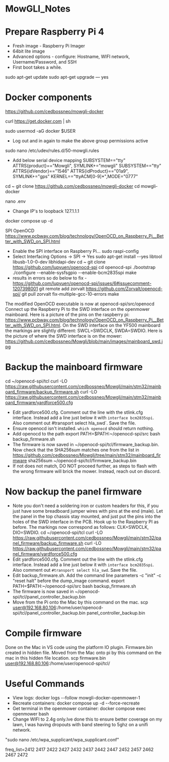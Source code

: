 # MowGLI_Notes

# Prepare Raspberry Pi 4

- Fresh image - Raspberry Pi Imager
- 64bit lite image
- Advanced options - configure: Hostname, WIFI network, Username/Password, and SSH
- First boot takes a while. 

sudo apt-get update
sudo apt-get upgrade — yes


# Docker components 
https://github.com/cedbossneo/mowgli-docker

curl https://get.docker.com | sh

sudo usermod -aG docker $USER
- Log out and in again to make the above group permissions active

sudo nano /etc/udev/rules.d/50-mowgli.rules
- Add below serial device mapping
SUBSYSTEM=="tty" ATTRS{product}=="Mowgli", SYMLINK+="mowgli"
SUBSYSTEM=="tty" ATTRS{idVendor}=="1546" ATTRS{idProduct}=="01a9", SYMLINK+="gps"
KERNEL=="ttyACM[0-9]*",MODE="0777"

cd ~
git clone https://github.com/cedbossneo/mowgli-docker
cd mowgli-docker

nano .env
- Change IP's to loopback 127.1.1.1

docker compose up -d

SPI OpenOCD
https://www.pcbway.com/blog/technology/OpenOCD_on_Raspberry_Pi__Better_with_SWD_on_SPI.html

- Enable the SPI interface on Raspberry Pi…
sudo raspi-config
- Select Interfacing Options → SPI → Yes
sudo apt-get install --yes libtool libusb-1.0-0-dev libhidapi-dev
cd ~
git clone https://github.com/lupyuen/openocd-spi
cd openocd-spi
./bootstrap
./configure --enable-sysfsgpio --enable-bcm2835spi
make
- results in errors so do below to fix - https://github.com/lupyuen/openocd-spi/issues/6#issuecomment-1207398001
git remote add zorvalt https://github.com/Zorvalt/openocd-spi/
git pull zorvalt fix-multiple-gcc-10-errors
make

The modified OpenOCD executable is now at openocd-spi/src/openocd
Connect up the Raspberry Pi to the SWD interface on the openmower mainboard. Here is a picture of the pins on the raspberry pi: https://www.pcbway.com/blog/technology/OpenOCD_on_Raspberry_Pi__Better_with_SWD_on_SPI.html. On the SWD interface on the YF500 mainboard the markings are slightly different: SWCL=SWDCLK, SWDA=SWDIO. Here is the picture of where the SWD interface is on the mower: https://github.com/cedbossneo/Mowgli/blob/main/images/mainboard_swd.jpg

# Backup the mainboard firmware
cd ~/openocd-spi/tcl
curl -LO https://raw.githubusercontent.com/cedbossneo/Mowgli/main/stm32/mainboard_firmware/backup_firmware.sh
curl -LO https://raw.githubusercontent.com/cedbossneo/Mowgli/main/stm32/mainboard_firmware/yardforce500.cfg
- Edit yardforce500.cfg. Comment out the line with the stlink.cfg interface. Instead add a line just below it with `interface bcm2835spi`. Also comment out #transport select hla_swd`. Save the file.
- Ensure openocd isn't installed. `which openocd` should return nothing.
- Add openocd to the path
export PATH=$PATH:~/openocd-spi/src
bash backup_firmware.sh
- The firmware is now saved in ~/openocd-spi/tcl/firmware_backup.bin. Now check that the SHA256sum matches one from the list in https://github.com/cedbossneo/Mowgli/tree/main/stm32/mainboard_firmware
sha256sum ~/openocd-spi/tcl/firmware_backup.bin
- If not does not match, DO NOT proceed further, as steps to flash with the wrong firmware will brick the mower. Instead, reach out on discord.

# Now backup the panel firmware
- Note you don't need a soldering iron or custom headers for this, if you just have some breadboard jumper wires with pins at the end (male). Let the panel in the top chassis stay mounted, and just put the pins into the holes of the SWD interface in the PCB. Hook up to the Raspberry PI as before. The markings now correspond as follows: CLK=SWDCLK, DIO=SWDIO.
cd ~/openocd-spi/tcl
curl -LO https://raw.githubusercontent.com/cedbossneo/Mowgli/main/stm32/panel_firmware/backup_firmware.sh
curl -LO https://raw.githubusercontent.com/cedbossneo/Mowgli/main/stm32/panel_firmware/yardforce500.cfg
- Edit yardforce500.cfg. Comment out the line with the stlink.cfg interface. Instead add a line just below it with `interface bcm2835spi`. Also comment out `#transport select hla_swd`. Save the file.
- Edit backup_firmware.sh. Add the command line parameters -c "init" -c "reset halt"  before the dump_image command.
export PATH=$PATH:~/openocd-spi/src
bash backup_firmware.sh
- The firmware is now saved in ~/openocd-spi/tcl/panel_controller_backup.bin
- Move from the Pi onto the Mac by this command on the mac.
scp  user@192.168.80.106:/home/user/openocd-spi/tcl/panel_controller_backup.bin panel_controller_backup.bin


# Compile firmware

Done on the Mac in VS code using the platform IO plugin.
Firmware.bin created in hidden file.
Moved from the Mac onto pi by this command on the mac in this hidden file location.
scp firmware.bin user@192.168.80.106:/home/user/openocd-spi/tcl/



# Useful Commands

- View logs: docker logs --follow mowgli-docker-openmower-1
- Recreate containers: docker compose up -d --force-recreate
- Get terminal in the openmower container: docker compose exec openmower bash
- Change WIFI to 2.4g only.Ive done this to ensure better coverage on my lawn, I was having dropouts with band steering to 5ghz on a unifi network.
  
"sudo nano /etc/wpa_supplicant/wpa_supplicant.conf"

freq_list=2412 2417 2422 2427 2432 2437 2442 2447 2452 2457 2462 2467 2472



